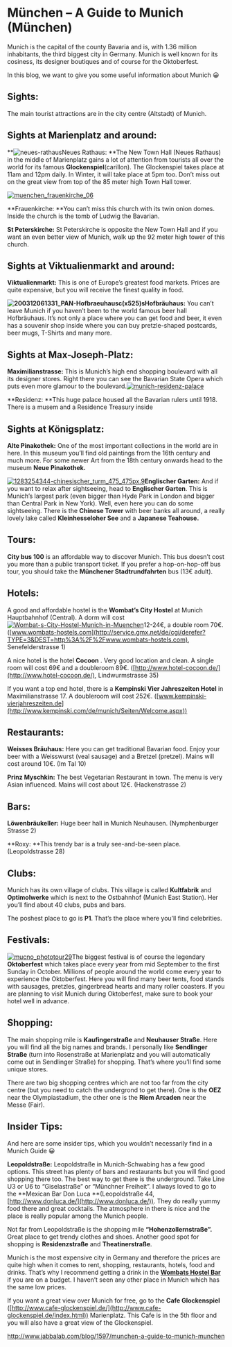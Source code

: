 # München – A Guide to Munich (München)

Munich is the capital of the county Bavaria and is, with 1.36 million inhabitants, the third biggest city in Germany. Munich is well known for its cosiness, its designer boutiques and of course for the Oktoberfest.

In this blog, we want to give you some useful information about Munich 😀

## Sights:

The main tourist attractions are in the city centre (Altstadt) of Munich.

## Sights at Marienplatz and around:

**![neues-rathaus](http://www.jabbalab.com/blog/wp-content/uploads/2010/11/neues-rathaus-150x150.jpg)Neues Rathaus: **The New Town Hall (Neues Rathaus) in the middle of Marienplatz gains a lot of attention from tourists all over the world for its famous **Glockenspiel**(carillon). The Glockenspiel takes place at 11am and 12pm daily. In Winter, it will take place at 5pm too. Don’t miss out on the great view from top of the 85 meter high Town Hall tower.

[![muenchen_frauenkirche_06](http://www.jabbalab.com/blog/wp-content/uploads/2010/11/muenchen_frauenkirche_06-150x150.jpg)](http://www.jabbalab.com/blog/wp-content/uploads/2010/11/muenchen_frauenkirche_06.jpg)

 

**Frauenkirche: **You can’t miss this church with its twin onion domes. Inside the church is the tomb of Ludwig the Bavarian.

**St Peterskirche:** St Peterskirche is opposite the New Town Hall and if you want an even better view of Munich, walk up the 92 meter high tower of this church.

## Sights at Viktualienmarkt and around:

**Viktualienmarkt:** This is one of Europe’s greatest food markets. Prices are quite expensive, but you will receive the finest quality in food.

**![200312061331_PAN-Hofbraeuhausc(x525)s](http://www.jabbalab.com/blog/wp-content/uploads/2010/11/200312061331_PAN-Hofbraeuhauscx525s-150x150.jpg)Hofbräuhaus:** You can’t leave Munich if you haven’t been to the world famous beer hall Hofbräuhaus. It’s not only a place where you can get food and beer, it even has a souvenir shop inside where you can buy pretzle-shaped postcards, beer mugs, T-Shirts and many more.

## Sights at Max-Joseph-Platz:

**Maximilianstrasse:** This is Munich’s high end shopping boulevard with all its designer stores. Right there you can see the Bavarian State Opera which puts even more glamour to the boulevard.[![munich-residenz-palace](http://www.jabbalab.com/blog/wp-content/uploads/2010/11/munich-residenz-palace-150x150.jpg)](http://www.jabbalab.com/blog/wp-content/uploads/2010/11/munich-residenz-palace.jpg)

**Residenz: **This huge palace housed all the Bavarian rulers until 1918. There is a musem and a Residence Treasury inside

## Sights at Königsplatz:

**Alte Pinakothek:** One of the most important collections in the world are in here. In this museum you’ll find old paintings from the 16th century and much more. For some newer Art from the 18th century onwards head to the museum **Neue Pinakothek.**

[![1283254344-chinesischer_turm_475_475px.9](http://www.jabbalab.com/blog/wp-content/uploads/2010/11/1283254344-chinesischer_turm_475_475px.9-150x150.jpg)](http://www.jabbalab.com/blog/wp-content/uploads/2010/11/1283254344-chinesischer_turm_475_475px.9.jpg)**Englischer Garten:** And if you want to relax after sightseeing, head to **Englischer Garten**. This is Munich’s largest park (even bigger than Hyde Park in London and bigger than Central Park in New York). Well, even here you can do some sightseeing. There is the **Chinese Tower** with beer banks all around, a really lovely lake called **Kleinhesseloher See** and a **Japanese Teahouse.**

## Tours:

**City bus 100** is an affordable way to discover Munich. This bus doesn’t cost you more than a public transport ticket. If you prefer a hop-on-hop-off bus tour, you should take the **Münchener Stadtrundfahrten** bus (13€ adult).

## Hotels:

A good and affordable hostel is the **Wombat’s City Hostel** at Munich Hauptbahnhof (Central). A dorm will cost [![Wombat-s-City-Hostel-Munich-in-Muenchen](http://www.jabbalab.com/blog/wp-content/uploads/2010/11/Wombat-s-City-Hostel-Munich-in-Muenchen-150x150.jpg)](http://www.jabbalab.com/blog/wp-content/uploads/2010/11/Wombat-s-City-Hostel-Munich-in-Muenchen.jpg)12-24€, a double room 70€. ([www.wombats-hostels.com](http://service.gmx.net/de/cgi/derefer?TYPE=3&DEST=http%3A%2F%2Fwww.wombats-hostels.com), Senefelderstrasse 1)

A nice hotel is the hotel **Cocoon** . Very good location and clean. A single room will cost 69€ and a doubleroom 89€. ([http://www.hotel-cocoon.de/](http://www.hotel-cocoon.de/), Lindwurmstrasse 35)

If you want a top end hotel, there is a **Kempinski Vier Jahreszeiten Hotel** in Maximilianstrasse 17. A doubleroom will cost 252€. ([www.kempinski-vierjahreszeiten.de](http://www.kempinski.com/de/munich/Seiten/Welcome.aspx))

## Restaurants:

**Weisses Bräuhaus:** Here you can get traditional Bavarian food. Enjoy your beer with a Weisswurst (veal sausage) and a Bretzel (pretzel). Mains will cost around 10€. (Im Tal 10)

**Prinz Myschkin:** The best Vegetarian Restaurant in town. The menu is very Asian influenced. Mains will cost about 12€. (Hackenstrasse 2)

## Bars:

**Löwenbräukeller:** Huge beer hall in Munich Neuhausen. (Nymphenburger Strasse 2)

**Roxy: **This trendy bar is a truly see-and-be-seen place. (Leopoldstrasse 28)

## Clubs:

Munich has its own village of clubs. This village is called **Kultfabrik** and **Optimolwerke** which is next to the Ostbahnhof (Munich East Station). Her you’ll find about 40 clubs, pubs and bars.

The poshest place to go is **P1**. That’s the place where you’ll find celebrities.

## Festivals:

[![mucno_phototour29](http://www.jabbalab.com/blog/wp-content/uploads/2010/11/mucno_phototour29-150x150.jpg)](http://www.jabbalab.com/blog/wp-content/uploads/2010/11/mucno_phototour29.jpg)The biggest festival is of course the legendary **Oktoberfest** which takes place every year from mid September to the first Sunday in October. Millions of people around the world come every year to experience the Oktoberfest. Here you will find many beer tents, food stands with sausages, pretzles, gingerbread hearts and many roller coasters. If you are planning to visit Munich during Oktoberfest, make sure to book your hotel well in advance.

## Shopping:

The main shopping mile is **Kaufingerstraße** and **Neuhauser Straße**. Here you will find all the big names and brands. I personally like **Sendlinger Straße** (turn into Rosenstraße at Marienplatz and you will automatically come out in Sendlinger Straße) for shopping. That’s where you’ll find some unique stores.

There are two big shopping centres which are not too far from the city centre (but you need to catch the undergrond to get there). One is the **OEZ** near the Olympiastadium, the other one is the **Riem Arcaden** near the Messe (Fair).

## Insider Tips:

And here are some insider tips, which you wouldn’t necessarily find in a Munich Guide 😀

**Leopoldstraße:** Leopoldstraße in Munich-Schwabing has a few good options. This street has plenty of bars and restaurants but you will find good shopping there too. The best way to get there is the underground. Take Line U3 or U6 to “Giselastraße” or “Münchner Freiheit”. I always loved to go to the **Mexican Bar Don Luca **(Leopoldstraße 44, [http://www.donluca.de/](http://www.donluca.de/)). They do really yummy food there and great cocktails. The atmosphere in there is nice and the place is really popular among the Munich people.

Not far from Leopoldstraße is the shopping mile **“Hohenzollernstraße”.** Great place to get trendy clothes and shoes. Another good spot for shopping is **Residenzstraße** and **Theatinerstraße**.

Munich is the most expensive city in Germany and therefore the prices are quite high when it comes to rent, shopping, restaurants, hotels, food and drinks. That’s why I recommend getting a drink in the [**Wombats Hostel Bar**](http://www.wombats-hostels.com/munich/) if you are on a budget. I haven’t seen any other place in Munich which has the same low prices.

If you want a great view over Munich for free, go to the **Cafe Glockenspiel** ([http://www.cafe-glockenspiel.de/](http://www.cafe-glockenspiel.de/index.html)) Marienplatz. This Cafe is in the 5th floor and you will also have a great view of the Glockenspiel.



http://www.jabbalab.com/blog/1597/munchen-a-guide-to-munich-munchen